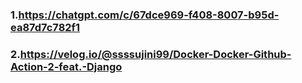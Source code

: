### 1.https://chatgpt.com/c/67dce969-f408-8007-b95d-ea87d7c782f1

### 2.https://velog.io/@ssssujini99/Docker-Docker-Github-Action-2-feat.-Django
